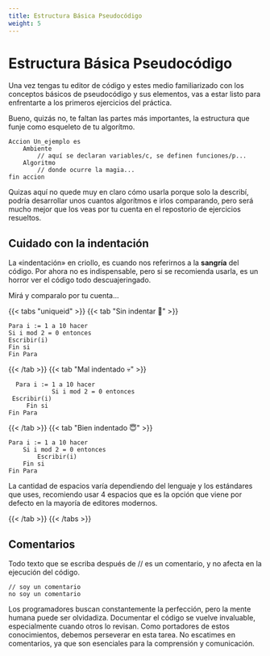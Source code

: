 ```yaml
---
title: Estructura Básica Pseudocódigo
weight: 5
---
```


# Estructura Básica Pseudocódigo

Una vez tengas tu editor de código y estes medio familiarizado con los conceptos básicos de pseudocódigo y sus elementos, vas a estar listo para enfrentarte a los primeros ejercicios del práctica.

Bueno, quizás no, te faltan las partes más importantes, la estructura que funje como esqueleto de tu algorítmo.

```
Accion Un_ejemplo es
    Ambiente
        // aquí se declaran variables/c, se definen funciones/p...
    Algoritmo
        // donde ocurre la magia...
fin accion
```

Quizas aquí no quede muy en claro cómo usarla porque solo la describí, podría desarrollar unos cuantos algorítmos e irlos comparando, pero será mucho mejor que los veas por tu cuenta en el repostorio de ejercicios resueltos.

## Cuidado con la indentación

La «indentación» en criollo, es cuando nos referirnos a la **sangría** del código. Por ahora no es indispensable, pero si se recomienda usarla, es un horror ver el código todo descuajeringado.

Mirá y comparalo por tu cuenta...

{{< tabs "uniqueid" >}}
{{< tab "Sin indentar 🤬" >}}

```
Para i := 1 a 10 hacer
Si i mod 2 = 0 entonces
Escribir(i)
Fin si
Fin Para
```

{{< /tab >}}
{{< tab "Mal indentado 💀" >}}

```
  Para i := 1 a 10 hacer
            Si i mod 2 = 0 entonces
 Escribir(i)
     Fin si
Fin Para
```

{{< /tab >}}
{{< tab "Bien indentado 😇" >}}

```
Para i := 1 a 10 hacer
    Si i mod 2 = 0 entonces
        Escribir(i)
    Fin si
Fin Para
```

La cantidad de espacios varía dependiendo del lenguaje y los estándares que uses, recomiendo usar 4 espacios que es la opción que viene por defecto en la mayoría de editores modernos.

{{< /tab >}}
{{< /tabs >}}

## Comentarios

Todo texto que se escriba después de // es un comentario, y no afecta en la ejecución del código.

```
// soy un comentario
no soy un comentario
```

Los programadores buscan constantemente la perfección, pero la mente humana puede ser olvidadiza. Documentar el código se vuelve invaluable, especialmente cuando otros lo revisan. Como portadores de estos conocimientos, debemos perseverar en esta tarea. No escatimes en comentarios, ya que son esenciales para la comprensión y comunicación.